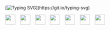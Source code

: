 [![Typing SVG](https://readme-typing-svg.herokuapp.com?font=JetBrains+Mono&weight=700&size=32&pause=600&color=FFF&vCenter=true&width=550&height=40&lines=Gustavo+Trizotti.)](https://git.io/typing-svg)
<div>
  <img height="32" width="32" src="https://cdn.simpleicons.org/typescript/222/fff" /> &nbsp&nbsp
  <img height="32" width="32" src="https://cdn.simpleicons.org/nestjs/222/fff" /> &nbsp&nbsp
  <img height="32" width="32" src="https://cdn.simpleicons.org/spring/222/fff" /> &nbsp&nbsp
  <img height="32" width="32" src="https://cdn.simpleicons.org/react/222/fff" /> &nbsp&nbsp
  <img height="32" width="32" src="https://cdn.simpleicons.org/expo/222/fff" /> &nbsp&nbsp
  <img height="32" width="32" src="https://cdn.simpleicons.org/postgresql/222/fff" /> &nbsp&nbsp
  <img height="32" width="32" src="https://cdn.simpleicons.org/openjdk/222/fff" />
</div>
